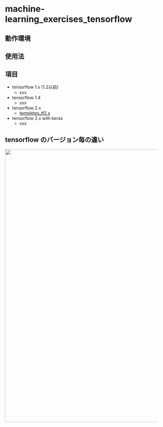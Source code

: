 # machine-learning_exercises_tensorflow


## 動作環境

## 使用法

## 項目
- tensorflow 1.x (1.2以前)
    - xxx
- tensorflow 1.4
    - xxx
- tensorflow 2.x
    - [templetes_tf2.x]()
- tensorflow 2.x with keras
    - xxx

## tensorflow のバージョン毎の違い

<img src="https://user-images.githubusercontent.com/25688193/101971387-4e273f80-3c74-11eb-9612-5ad1e090e544.png" width="900">
